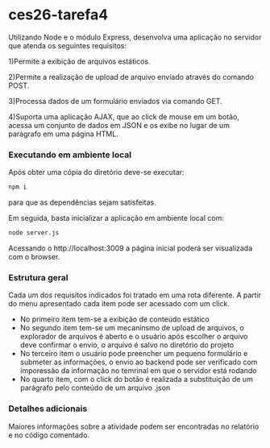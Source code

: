 # ces26-tarefa4

Utilizando Node e o módulo Express, desenvolva
uma aplicação no servidor que atenda os seguintes
requisitos:

1)Permite a exibição de arquivos estáticos.

2)Permite a realização de upload de arquivo
enviado através do comando POST.

3)Processa dados de um formulário enviados via
comando GET.

4)Suporta uma aplicação AJAX, que ao click de
mouse em um botão, acessa um conjunto de
dados em JSON e os exibe no lugar de um
parágrafo em uma página HTML.

### Executando em ambiente local

Após obter uma cópia do diretório deve-se executar:
```bash
npm i
```
para que as dependências sejam satisfeitas.

Em seguida, basta inicializar a aplicação em ambiente local com:

```bash
node server.js
```

Acessando o http://localhost:3009 a página inicial poderá ser visualizada com o browser.

### Estrutura geral
Cada um dos requisitos indicados foi tratado em uma rota diferente. A partir do menu apresentado cada item pode ser acessado com um click.

* No primeiro item tem-se a exibição de conteúdo estático
* No segundo item tem-se um mecaninsmo de upload de arquivos, o explorador de arquivos é aberto e o usuário após escolher o arquivo deve confirmar o envio, o arquivo é salvo no diretório do projeto 
* No terceiro item o usuário pode preencher um pequeno formulário e submeter as informações, o envio ao backend pode ser verificado com imporessão da informação no temrinal em que o servidor está rodando 
* No quarto item, com o click do botão é realizada a substituição de um parágrafo pelo conteúdo de um arquivo .json

### Detalhes adicionais
Maiores informações sobre a atividade podem ser encontradas no relatório e no código comentado.
